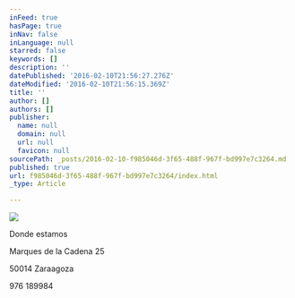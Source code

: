 ```yaml
---
inFeed: true
hasPage: true
inNav: false
inLanguage: null
starred: false
keywords: []
description: ''
datePublished: '2016-02-10T21:56:27.276Z'
dateModified: '2016-02-10T21:56:15.369Z'
title: ''
author: []
authors: []
publisher:
  name: null
  domain: null
  url: null
  favicon: null
sourcePath: _posts/2016-02-10-f985046d-3f65-488f-967f-bd997e7c3264.md
published: true
url: f985046d-3f65-488f-967f-bd997e7c3264/index.html
_type: Article

---
```

![](https://the-grid-user-content.s3-us-west-2.amazonaws.com/8409ddb3-2393-4596-8d98-5b188d546c27.jpg)

Donde estamos

Marques de la Cadena 25

50014 Zaraagoza

976 189984